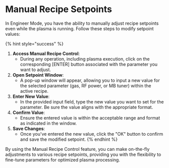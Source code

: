 # Manual Recipe Setpoints

In Engineer Mode, you have the ability to manually adjust recipe setpoints even while the plasma is running. Follow these steps to modify setpoint values:

{% hint style="success" %}
1. **Access Manual Recipe Control**:
   * During any operation, including plasma execution, click on the corresponding \[ENTER] button associated with the parameter you want to adjust.
2. **Open Setpoint Window**:
   * A pop-up window will appear, allowing you to input a new value for the selected parameter (gas, RF power, or MB tuner) within the active recipe.
3. **Enter New Value**:
   * In the provided input field, type the new value you want to set for the parameter. Be sure the value aligns with the appropriate format.
4. **Confirm Value**:
   * Ensure the entered value is within the acceptable range and format as indicated in the window.
5. **Save Changes**:
   * Once you've entered the new value, click the "OK" button to confirm and save the modified setpoint.
{% endhint %}

By using the Manual Recipe Control feature, you can make on-the-fly adjustments to various recipe setpoints, providing you with the flexibility to fine-tune parameters for optimized plasma processing.

